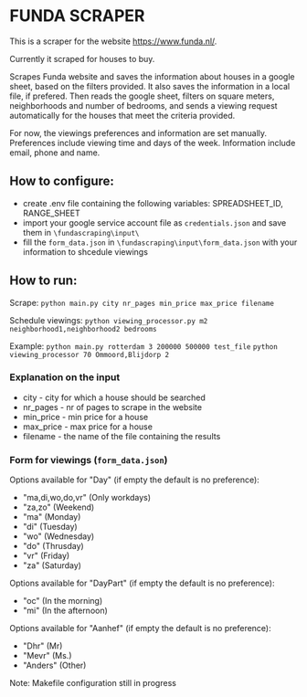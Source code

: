 # FUNDA SCRAPER 

This is a scraper for the website https://www.funda.nl/.

Currently it scraped for houses to buy. 

Scrapes Funda website and saves the information about houses in a google sheet, based on the filters provided. It also saves the information in a local file, if prefered.
Then reads the google sheet, filters on square meters, neighborhoods and number of bedrooms, and sends a viewing request automatically for the houses that meet the criteria provided.

For now, the viewings preferences and information are set manually.
Preferences include viewing time and days of the week.
Information include email, phone and name.


## How to configure:
- create .env file containing the following variables: SPREADSHEET_ID, RANGE_SHEET
- import your google service account file as `credentials.json` and save them in `\fundascraping\input\`
- fill the `form_data.json` in `\fundascraping\input\form_data.json` with your information to shcedule viewings

## How to run:
Scrape:  `python main.py city nr_pages min_price max_price filename`

Schedule viewings: `python viewing_processor.py m2 neighborhood1,neighborhood2 bedrooms`

Example: 
`python main.py rotterdam 3 200000 500000 test_file`
`python viewing_processor 70 Ommoord,Blijdorp 2`


### Explanation on the input
- city - city for which a house should be searched
- nr_pages - nr of pages to scrape in the website
- min_price - min price for a house
- max_price - max price for a house
- filename - the name of the file containing the results

### Form for viewings (`form_data.json`)
Options available for "Day" (if empty the default is no preference):
- "ma,di,wo,do,vr" (Only workdays)
- "za,zo" (Weekend)
- "ma" (Monday)
- "di" (Tuesday)
- "wo" (Wednesday)
- "do" (Thrusday)
- "vr" (Friday)
- "za" (Saturday)

Options available for "DayPart" (if empty the default is no preference):
- "oc" (In the morning)
- "mi" (In the afternoon)

Options available for "Aanhef" (if empty the default is no preference):
- "Dhr" (Mr)
- "Mevr" (Ms.)
- "Anders" (Other)

Note: Makefile configuration still in progress
